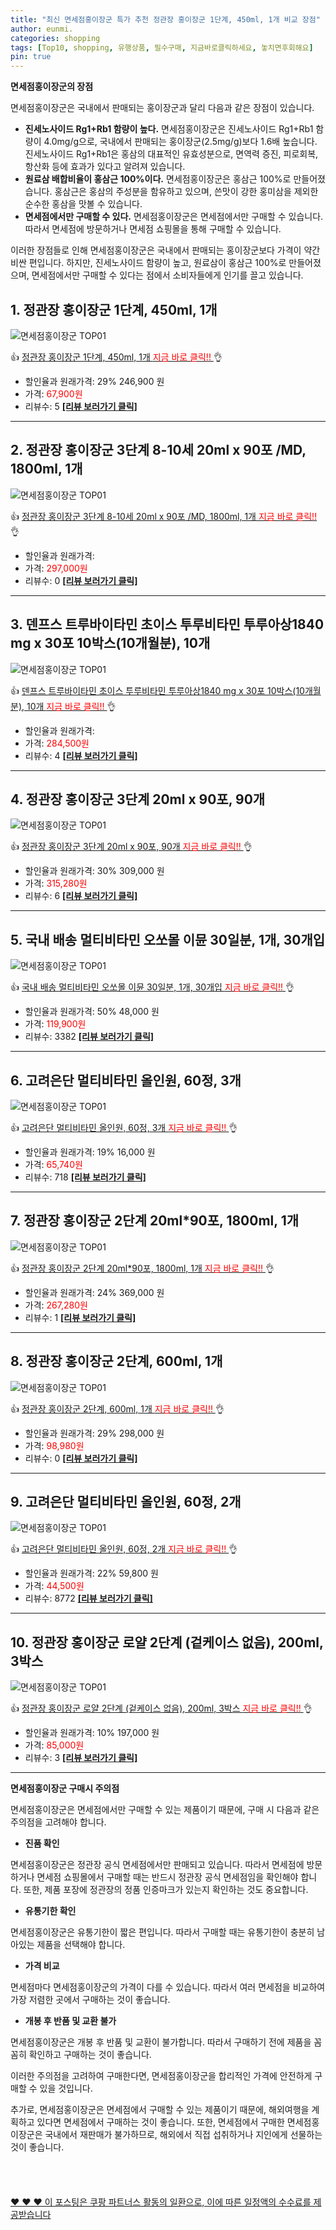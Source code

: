 ```yaml
---
title: "최신 면세점홍이장군 특가 추천 정관장 홍이장군 1단계, 450ml, 1개 비교 장점"
author: eunmi.
categories: shopping
tags: [Top10, shopping, 유행상품, 필수구매, 지금바로클릭하세요, 놓치면후회해요]
pin: true
---
```

**면세점홍이장군의 장점**

면세점홍이장군은 국내에서 판매되는 홍이장군과 달리 다음과 같은 장점이 있습니다.

* **진세노사이드 Rg1+Rb1 함량이 높다.** 면세점홍이장군은 진세노사이드 Rg1+Rb1 함량이 4.0mg/g으로, 국내에서 판매되는 홍이장군(2.5mg/g)보다 1.6배 높습니다. 진세노사이드 Rg1+Rb1은 홍삼의 대표적인 유효성분으로, 면역력 증진, 피로회복, 항산화 등에 효과가 있다고 알려져 있습니다.
* **원료삼 배합비율이 홍삼근 100%이다.** 면세점홍이장군은 홍삼근 100%로 만들어졌습니다. 홍삼근은 홍삼의 주성분을 함유하고 있으며, 쓴맛이 강한 홍미삼을 제외한 순수한 홍삼을 맛볼 수 있습니다.
* **면세점에서만 구매할 수 있다.** 면세점홍이장군은 면세점에서만 구매할 수 있습니다. 따라서 면세점에 방문하거나 면세점 쇼핑몰을 통해 구매할 수 있습니다.

이러한 장점들로 인해 면세점홍이장군은 국내에서 판매되는 홍이장군보다 가격이 약간 비싼 편입니다. 하지만, 진세노사이드 함량이 높고, 원료삼이 홍삼근 100%로 만들어졌으며, 면세점에서만 구매할 수 있다는 점에서 소비자들에게 인기를 끌고 있습니다.

   

## 1. 정관장 홍이장군 1단계, 450ml, 1개

![면세점홍이장군 TOP01](https://thumbnail6.coupangcdn.com/thumbnails/remote/230x230ex/image/vendor_inventory/d28b/08ec151a4dd64e55b8e0ac8a2b92e75d083acceb40a1bc4a879127dec81f.png)


👍 [정관장 홍이장군 1단계, 450ml, 1개 <font color=red> 지금 바로 클릭!! </font> ](https://link.coupang.com/re/AFFSDP?lptag=AF3617701&subid=GithubCoopas&pageKey=4311129782&traceid=V0-153&itemId=5003393158&vendorItemId=86534639604) 👌 


- 할인율과 원래가격: 29%  246,900   원
- 가격: <span style='color:red'>67,900원</span>
- 리뷰수: 5  [**[리뷰 보러가기 클릭]**](https://link.coupang.com/re/AFFSDP?lptag=AF3617701&subid=GithubCoopas&pageKey=4311129782&traceid=V0-153&itemId=5003393158&vendorItemId=86534639604)

---


   

## 2. 정관장 홍이장군 3단계 8-10세 20ml x 90포 /MD, 1800ml, 1개

![면세점홍이장군 TOP01](https://thumbnail9.coupangcdn.com/thumbnails/remote/230x230ex/image/vendor_inventory/6264/93575f8ba0da079679ec567a03a6278a840dc998ba6b0b7af403e88708a6.png)


👍 [정관장 홍이장군 3단계 8-10세 20ml x 90포 /MD, 1800ml, 1개 <font color=red> 지금 바로 클릭!! </font> ](https://link.coupang.com/re/AFFSDP?lptag=AF3617701&subid=GithubCoopas&pageKey=6124117940&traceid=V0-153&itemId=11629877980&vendorItemId=86534672234) 👌 


- 할인율과 원래가격: 
- 가격: <span style='color:red'>297,000원</span>
- 리뷰수: 0  [**[리뷰 보러가기 클릭]**](https://link.coupang.com/re/AFFSDP?lptag=AF3617701&subid=GithubCoopas&pageKey=6124117940&traceid=V0-153&itemId=11629877980&vendorItemId=86534672234)

---


   

## 3. 덴프스 트루바이타민 초이스 투루비타민 투루아상1840 mg x 30포 10박스(10개월분), 10개

![면세점홍이장군 TOP01](https://thumbnail6.coupangcdn.com/thumbnails/remote/230x230ex/image/vendor_inventory/7081/38212976413f2be866b0277f80a7dc00fd8b4076ec0d1644d50fd8065910.jpg)


👍 [덴프스 트루바이타민 초이스 투루비타민 투루아상1840 mg x 30포 10박스(10개월분), 10개 <font color=red> 지금 바로 클릭!! </font> ](https://link.coupang.com/re/AFFSDP?lptag=AF3617701&subid=GithubCoopas&pageKey=7531039859&traceid=V0-153&itemId=19774074688&vendorItemId=86763355684) 👌 


- 할인율과 원래가격: 
- 가격: <span style='color:red'>284,500원</span>
- 리뷰수: 4  [**[리뷰 보러가기 클릭]**](https://link.coupang.com/re/AFFSDP?lptag=AF3617701&subid=GithubCoopas&pageKey=7531039859&traceid=V0-153&itemId=19774074688&vendorItemId=86763355684)

---


   

## 4. 정관장 홍이장군 3단계 20ml x 90포, 90개

![면세점홍이장군 TOP01](https://thumbnail7.coupangcdn.com/thumbnails/remote/230x230ex/image/vendor_inventory/c1ec/bbf319fe888ba1d5b64c0fa4199450e9a12a5807a0ee787fe2e8a3069006.png)


👍 [정관장 홍이장군 3단계 20ml x 90포, 90개 <font color=red> 지금 바로 클릭!! </font> ](https://link.coupang.com/re/AFFSDP?lptag=AF3617701&subid=GithubCoopas&pageKey=7188840367&traceid=V0-153&itemId=16094663764&vendorItemId=86000256667) 👌 


- 할인율과 원래가격: 30%  309,000   원
- 가격: <span style='color:red'>315,280원</span>
- 리뷰수: 6  [**[리뷰 보러가기 클릭]**](https://link.coupang.com/re/AFFSDP?lptag=AF3617701&subid=GithubCoopas&pageKey=7188840367&traceid=V0-153&itemId=16094663764&vendorItemId=86000256667)

---


   

## 5. 국내 배송 멀티비타민 오쏘몰 이뮨 30일분, 1개, 30개입

![면세점홍이장군 TOP01](https://thumbnail7.coupangcdn.com/thumbnails/remote/230x230ex/image/vendor_inventory/d6a2/d414bc672467d2812000e7f13dddcb760b71a3e17af6630b479fbadfd269.jpg)


👍 [국내 배송 멀티비타민 오쏘몰 이뮨 30일분, 1개, 30개입 <font color=red> 지금 바로 클릭!! </font> ](https://link.coupang.com/re/AFFSDP?lptag=AF3617701&subid=GithubCoopas&pageKey=7653917970&traceid=V0-153&itemId=20373115084&vendorItemId=87222119697) 👌 


- 할인율과 원래가격: 50%  48,000   원
- 가격: <span style='color:red'>119,900원</span>
- 리뷰수: 3382  [**[리뷰 보러가기 클릭]**](https://link.coupang.com/re/AFFSDP?lptag=AF3617701&subid=GithubCoopas&pageKey=7653917970&traceid=V0-153&itemId=20373115084&vendorItemId=87222119697)

---


   

## 6. 고려은단 멀티비타민 올인원, 60정, 3개

![면세점홍이장군 TOP01](https://thumbnail10.coupangcdn.com/thumbnails/remote/230x230ex/image/vendor_inventory/ff07/7a7958f0688281dcc0977d1066b009132141259cd845541843f2063684b4.jpg)


👍 [고려은단 멀티비타민 올인원, 60정, 3개 <font color=red> 지금 바로 클릭!! </font> ](https://link.coupang.com/re/AFFSDP?lptag=AF3617701&subid=GithubCoopas&pageKey=6743604050&traceid=V0-153&itemId=17892709009&vendorItemId=78477362984) 👌 


- 할인율과 원래가격: 19%  16,000   원
- 가격: <span style='color:red'>65,740원</span>
- 리뷰수: 718  [**[리뷰 보러가기 클릭]**](https://link.coupang.com/re/AFFSDP?lptag=AF3617701&subid=GithubCoopas&pageKey=6743604050&traceid=V0-153&itemId=17892709009&vendorItemId=78477362984)

---


   

## 7. 정관장 홍이장군 2단계 20ml*90포, 1800ml, 1개

![면세점홍이장군 TOP01](https://thumbnail8.coupangcdn.com/thumbnails/remote/230x230ex/image/vendor_inventory/a9b1/2a513b9cbeaf92c9c0053a06b6a303e9feca261d26b8b8b94f689b601c7d.png)


👍 [정관장 홍이장군 2단계 20ml*90포, 1800ml, 1개 <font color=red> 지금 바로 클릭!! </font> ](https://link.coupang.com/re/AFFSDP?lptag=AF3617701&subid=GithubCoopas&pageKey=6978790953&traceid=V0-153&itemId=17041225800&vendorItemId=86000242186) 👌 


- 할인율과 원래가격: 24%  369,000   원
- 가격: <span style='color:red'>267,280원</span>
- 리뷰수: 1  [**[리뷰 보러가기 클릭]**](https://link.coupang.com/re/AFFSDP?lptag=AF3617701&subid=GithubCoopas&pageKey=6978790953&traceid=V0-153&itemId=17041225800&vendorItemId=86000242186)

---


   

## 8. 정관장 홍이장군 2단계, 600ml, 1개

![면세점홍이장군 TOP01](https://thumbnail8.coupangcdn.com/thumbnails/remote/230x230ex/image/vendor_inventory/a9b1/2a513b9cbeaf92c9c0053a06b6a303e9feca261d26b8b8b94f689b601c7d.png)


👍 [정관장 홍이장군 2단계, 600ml, 1개 <font color=red> 지금 바로 클릭!! </font> ](https://link.coupang.com/re/AFFSDP?lptag=AF3617701&subid=GithubCoopas&pageKey=6978790953&traceid=V0-153&itemId=525000956&vendorItemId=86000239896) 👌 


- 할인율과 원래가격: 29%  298,000   원
- 가격: <span style='color:red'>98,980원</span>
- 리뷰수: 0  [**[리뷰 보러가기 클릭]**](https://link.coupang.com/re/AFFSDP?lptag=AF3617701&subid=GithubCoopas&pageKey=6978790953&traceid=V0-153&itemId=525000956&vendorItemId=86000239896)

---


   

## 9. 고려은단 멀티비타민 올인원, 60정, 2개

![면세점홍이장군 TOP01](https://thumbnail8.coupangcdn.com/thumbnails/remote/230x230ex/image/vendor_inventory/db13/f242272a1aa9e1bef5d0d76f7aa8252c10172c91fc984f1c0cb33cf6c6e6.jpg)


👍 [고려은단 멀티비타민 올인원, 60정, 2개 <font color=red> 지금 바로 클릭!! </font> ](https://link.coupang.com/re/AFFSDP?lptag=AF3617701&subid=GithubCoopas&pageKey=6743604050&traceid=V0-153&itemId=17892709008&vendorItemId=78477362980) 👌 


- 할인율과 원래가격: 22%  59,800   원
- 가격: <span style='color:red'>44,500원</span>
- 리뷰수: 8772  [**[리뷰 보러가기 클릭]**](https://link.coupang.com/re/AFFSDP?lptag=AF3617701&subid=GithubCoopas&pageKey=6743604050&traceid=V0-153&itemId=17892709008&vendorItemId=78477362980)

---


   

## 10. 정관장 홍이장군 로얄 2단계 (겉케이스 없음), 200ml, 3박스

![면세점홍이장군 TOP01](https://thumbnail8.coupangcdn.com/thumbnails/remote/230x230ex/image/vendor_inventory/5a1e/8f58c63faed0cb83505debba85e3e11fe397366f8bdc6dfb9f389a334288.png)


👍 [정관장 홍이장군 로얄 2단계 (겉케이스 없음), 200ml, 3박스 <font color=red> 지금 바로 클릭!! </font> ](https://link.coupang.com/re/AFFSDP?lptag=AF3617701&subid=GithubCoopas&pageKey=6012030947&traceid=V0-153&itemId=10909233531&vendorItemId=86606171008) 👌 


- 할인율과 원래가격: 10%  197,000   원
- 가격: <span style='color:red'>85,000원</span>
- 리뷰수: 3  [**[리뷰 보러가기 클릭]**](https://link.coupang.com/re/AFFSDP?lptag=AF3617701&subid=GithubCoopas&pageKey=6012030947&traceid=V0-153&itemId=10909233531&vendorItemId=86606171008)

---
**면세점홍이장군 구매시 주의점**

면세점홍이장군은 면세점에서만 구매할 수 있는 제품이기 때문에, 구매 시 다음과 같은 주의점을 고려해야 합니다.

* **진품 확인**

면세점홍이장군은 정관장 공식 면세점에서만 판매되고 있습니다. 따라서 면세점에 방문하거나 면세점 쇼핑몰에서 구매할 때는 반드시 정관장 공식 면세점임을 확인해야 합니다. 또한, 제품 포장에 정관장의 정품 인증마크가 있는지 확인하는 것도 중요합니다.

* **유통기한 확인**

면세점홍이장군은 유통기한이 짧은 편입니다. 따라서 구매할 때는 유통기한이 충분히 남아있는 제품을 선택해야 합니다.

* **가격 비교**

면세점마다 면세점홍이장군의 가격이 다를 수 있습니다. 따라서 여러 면세점을 비교하여 가장 저렴한 곳에서 구매하는 것이 좋습니다.

* **개봉 후 반품 및 교환 불가**

면세점홍이장군은 개봉 후 반품 및 교환이 불가합니다. 따라서 구매하기 전에 제품을 꼼꼼히 확인하고 구매하는 것이 좋습니다.

이러한 주의점을 고려하여 구매한다면, 면세점홍이장군을 합리적인 가격에 안전하게 구매할 수 있을 것입니다.

추가로, 면세점홍이장군은 면세점에서 구매할 수 있는 제품이기 때문에, 해외여행을 계획하고 있다면 면세점에서 구매하는 것이 좋습니다. 또한, 면세점에서 구매한 면세점홍이장군은 국내에서 재판매가 불가하므로, 해외에서 직접 섭취하거나 지인에게 선물하는 것이 좋습니다.<br><br><br><br><br> [ ❤ ❤ ❤ 이 포스팅은 쿠팡 파트너스 활동의 일환으로, 이에 따른 일정액의 수수료를 제공받습니다](https://link.coupang.com/a/bcEFyh)